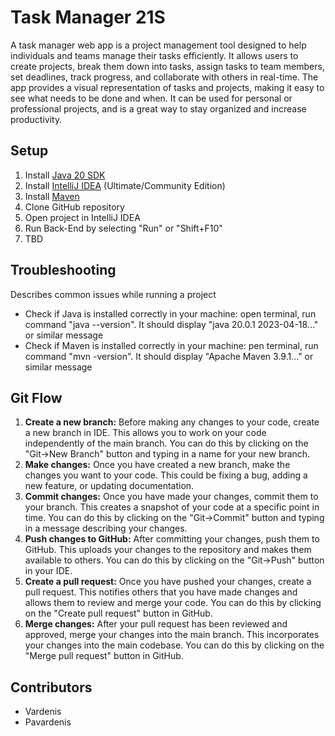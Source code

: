# Task Manager 21S
A task manager web app is a project management tool designed to help individuals and teams manage their tasks efficiently. It allows users to create projects, break them down into tasks, assign tasks to team members, set deadlines, track progress, and collaborate with others in real-time. The app provides a visual representation of tasks and projects, making it easy to see what needs to be done and when. It can be used for personal or professional projects, and is a great way to stay organized and increase productivity.
## Setup
1. Install [Java 20 SDK](https://www.oracle.com/java/technologies/downloads/)
2. Install [IntelliJ IDEA](https://www.jetbrains.com/idea/download/) (Ultimate/Community Edition)
3. Install [Maven](https://maven.apache.org/download.cgi)
4. Clone GitHub repository 
5. Open project in IntelliJ IDEA
6. Run Back-End by selecting "Run" or "Shift+F10"
7. TBD

## Troubleshooting
Describes common issues while running a project

* Check if Java is installed correctly in your machine: open terminal, run command "java --version". It should display "java 20.0.1 2023-04-18..." or similar message
* Check if Maven is installed correctly in your machine: pen terminal, run command "mvn -version". It should display "Apache Maven 3.9.1..." or similar message


## Git Flow
1. **Create a new branch:** Before making any changes to your code, create a new branch in IDE. This allows you to work on your code independently of the main branch. You can do this by clicking on the "Git->New Branch" button and typing in a name for your new branch.
2. **Make changes:** Once you have created a new branch, make the changes you want to your code. This could be fixing a bug, adding a new feature, or updating documentation.
3. **Commit changes:** Once you have made your changes, commit them to your branch. This creates a snapshot of your code at a specific point in time. You can do this by clicking on the "Git->Commit" button and typing in a message describing your changes.
4. **Push changes to GitHub:** After committing your changes, push them to GitHub. This uploads your changes to the repository and makes them available to others. You can do this by clicking on the "Git->Push" button in your IDE.
5. **Create a pull request:** Once you have pushed your changes, create a pull request. This notifies others that you have made changes and allows them to review and merge your code. You can do this by clicking on the "Create pull request" button in GitHub.
6. **Merge changes:** After your pull request has been reviewed and approved, merge your changes into the main branch. This incorporates your changes into the main codebase. You can do this by clicking on the "Merge pull request" button in GitHub.

## Contributors
* Vardenis
* Pavardenis